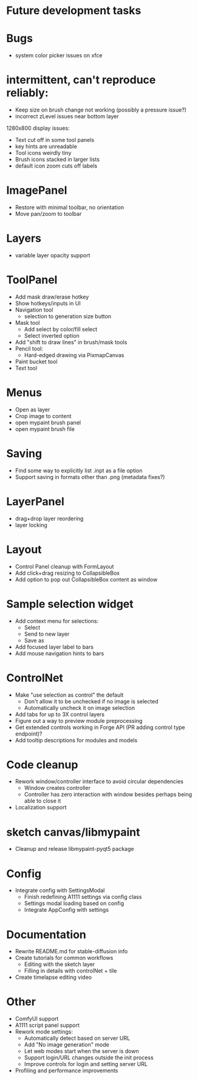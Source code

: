 # Future development tasks

# Bugs
- system color picker issues on xfce

# intermittent, can't reproduce reliably:
- Keep size on brush change not working (possibly a pressure issue?)
- incorrect zLevel issues near bottom layer

1280x800 display issues:
- Text cut off in some tool panels
- key hints are unreadable
- Tool icons weirdly tiny
- Brush icons stacked in larger lists
- default icon zoom cuts off labels

# ImagePanel
- Restore with minimal toolbar, no orientation
- Move pan/zoom to toolbar

# Layers
- variable layer opacity support

# ToolPanel
- Add mask draw/erase hotkey
- Show hotkeys/inputs in UI
- Navigation tool
    - selection to generation size button
- Mask tool
    - Add select by color/fill select
    - Select inverted option
- Add "shift to draw lines" in brush/mask tools
- Pencil tool:
  - Hard-edged drawing via PixmapCanvas
- Paint bucket tool
- Text tool

# Menus
- Open as layer
- Crop image to content
- open mypaint brush panel
- open mypaint brush file

# Saving
- Find some way to explicitly list .inpt as a file option
- Support saving in formats other than .png (metadata fixes?)

# LayerPanel
- drag+drop layer reordering
- layer locking

# Layout
- Control Panel cleanup with FormLayout
- Add click+drag resizing to CollapsibleBox
- Add option to pop out CollapsibleBox content as window

# Sample selection widget
- Add context menu for selections:
    * Select
    * Send to new layer
    * Save as
- Add focused layer label to bars
- Add mouse navigation hints to bars

# ControlNet
- Make "use selection as control" the default
    - Don't allow it to be unchecked if no image is selected
    - Automatically uncheck it on image selection
- Add tabs for up to 3X control layers
- Figure out a way to preview module preprocessing
- Get extended controls working in Forge API (PR adding control type endpoint)?
- Add tooltip descriptions for modules and models

# Code cleanup
- Rework window/controller interface to avoid circular dependencies
    * Window creates controller
    * Controller has zero interaction with window besides perhaps being able to close it
- Localization support

# sketch canvas/libmypaint
- Cleanup and release libmypaint-pyqt5 package

# Config
- Integrate config with SettingsModal
    * Finish redefining A1111 settings via config class
    * Settings modal loading based on config
    * Integrate AppConfig with settings

# Documentation
- Rewrite README.md for stable-diffusion info
- Create tutorials for common workflows
    * Editing with the sketch layer
    * Filling in details with controlNet + tile
- Create timelapse editing video

# Other
- ComfyUI support
- A1111 script panel support
- Rework mode settings:
    * Automatically detect based on server URL
    * Add "No image generation" mode
    * Let web modes start when the server is down
    * Support login/URL changes outside the init process
    * Improve controls for login and setting server URL
- Profiling and performance improvements
